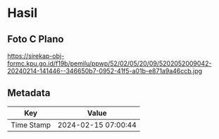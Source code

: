 # Hasil

## Foto C Plano

https://sirekap-obj-formc.kpu.go.id/f19b/pemilu/ppwp/52/02/05/20/09/5202052009042-20240214-141446--346650b7-0952-41f5-a01b-e871a9a46ccb.jpg


## Metadata

| Key        | Value               |
| ---------- | ------------------- |
| Time Stamp | 2024-02-15 07:00:44 |



